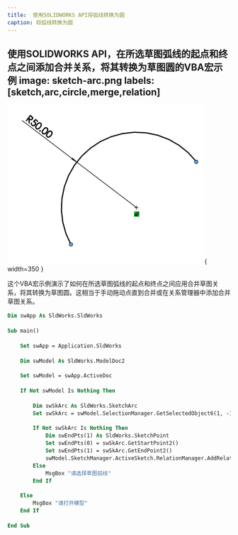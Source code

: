 ```yaml
---
title:  使用SOLIDWORKS API将弧线转换为圆
caption: 将弧线转换为圆
---
```

 使用SOLIDWORKS API，在所选草图弧线的起点和终点之间添加合并关系，将其转换为草图圆的VBA宏示例
image: sketch-arc.png
labels: [sketch,arc,circle,merge,relation]
---
![Sketch arc](sketch-arc.png){ width=350 }

这个VBA宏示例演示了如何在所选草图弧线的起点和终点之间应用合并草图关系，将其转换为草图圆。这相当于手动拖动点直到合并或在关系管理器中添加合并草图关系。

~~~ vb
Dim swApp As SldWorks.SldWorks

Sub main()

    Set swApp = Application.SldWorks
    
    Dim swModel As SldWorks.ModelDoc2
    
    Set swModel = swApp.ActiveDoc
    
    If Not swModel Is Nothing Then
        
        Dim swSkArc As SldWorks.SketchArc
        Set swSkArc = swModel.SelectionManager.GetSelectedObject6(1, -1)
        
        If Not swSkArc Is Nothing Then
            Dim swEndPts(1) As SldWorks.SketchPoint
            Set swEndPts(0) = swSkArc.GetStartPoint2()
            Set swEndPts(1) = swSkArc.GetEndPoint2()
            swModel.SketchManager.ActiveSketch.RelationManager.AddRelation swEndPts, swConstraintType_e.swConstraintType_MERGEPOINTS
        Else
            MsgBox "请选择草图弧线"
        End If
        
    Else
        MsgBox "请打开模型"
    End If
    
End Sub
~~~